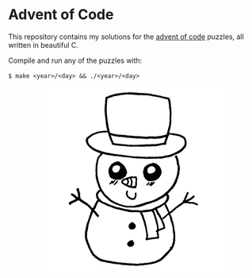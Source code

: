 # Advent of Code

This repository contains my solutions for the [advent of code](https://adventofcode.com/) puzzles, all written in beautiful C.

Compile and run any of the puzzles with:

    $ make <year>/<day> && ./<year>/<day>

<p align="center">
  <img src="snowman.png" alt="look at my snowman <3" />
</p>
